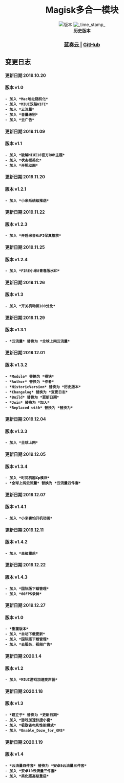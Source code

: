 <h1 align="center">Magisk多合一模块</h1>

<div align="center">
	<!-- 版本 -->
		<img src="https://img.shields.io/badge/版本-v1.4-blue.svg?longCache=true&style=popout-square"
			alt="版本" />
	<!-- Last 更新日期 -->
		<img src="https://img.shields.io/badge/更新日期-2020年1月19日-green.svg?longCache=true&style=flat-square"
			alt="_time_stamp_" />
</div>

<div align="center">
	<strong>历史版本 
	<h3>
		<a href="https://www.lanzous.com/b00t586va">
			蓝奏云
		</a>
		<span> | </span>
		<a href="https://github.com/some6508/Module/releases">
			GitHub
		</a>
	</h3>
</div>

## 变更日志

#### 更新日期 2019.10.20
#### 版本 v1.0
```
- 加入 *Mac地址随机化*
- 加入 *MIUI双路WIFI*
- 加入 *云流量*
- 加入 *音量级别*
- 加入 *去广告*
```
#### 更新日期 2019.11.09
#### 版本 v1.1
```
- 加入 *破解MIUI10官方ROM主题*
- 加入 *状态栏美化*
- 加入 *开机动画*
```
#### 更新日期 2019.11.20
#### 版本 v1.2.1
```
- 加入 *小米系统级推送*
```
#### 更新日期 2019.11.22
#### 版本 v1.2.3
```
- 加入 *开启米音HiFI保真播放*
```
#### 更新日期 2019.11.25
#### 版本 v1.2.4
```
- 加入 *FIRE小米8青春版水印*
```
#### 更新日期 2019.11.26
#### 版本 v1.3
```
- 加入 *开关机动画100分比*
```
#### 更新日期 2019.11.29
#### 版本 v1.3.1
```
- *云流量* 替换为 *全球上网云流量*
```
#### 更新日期 2019.12.01
#### 版本 v1.3.2
```
- *Module* 替换为 *模块*
- *Author* 替换为 *作者*
- *HistoricVersion* 替换为 *历史版本*
- *Changelog* 替换为 *变更日志*
- *Build* 替换为 *更新日期*
- *Join* 替换为 *加入*
- *Replaced with* 替换为 *替换为*
```
#### 更新日期 2019.12.04
#### 版本 v1.3.3
```
- 加入 *全球上网*
```
#### 更新日期 2019.12.05
#### 版本 v1.3.4
```
- 加入 *时间机器Xp模块*
- *全球上网云流量* 替换为 *云流量四件套*
```
#### 更新日期 2019.12.07
#### 版本 v1.4.1
```
- 加入 *小米害怕开机动画*
```
#### 更新日期 2019.12.11
#### 版本 v1.4.2
```
- 加入 *高级重启*
```
#### 更新日期 2019.12.22
#### 版本 v1.4.3
```
- 加入 *国际版下载管理*
- 加入 *60FPS录屏*
```
#### 更新日期 2019.12.27
#### 版本 v1.0
```
- *重置版本*
- 加入 *自动下载更新*
- 加入 *国际版下载管理*
- 加入 *去服务，视频广告*
```
#### 更新日期 2020.1.4
#### 版本 v1.2
```
- 加入 *MIUI游戏加速变声器*
```
#### 更新日期 2020.1.18
#### 版本 v1.3
```
- *建立于* 替换为 *更新日期*
- 加入 *游戏加速快捷小窗*
- 加入 *极致省电和性能模式*
- 加入 *Enable_Doze_for_GMS*
```
#### 更新日期 2020.1.19
#### 版本 v1.4
```
- *云流量四件套* 替换为 *安卓9云流量三件套*
- 加入 *安卓10云流量三件套*
- 加入 *美化版高级重启*
```
